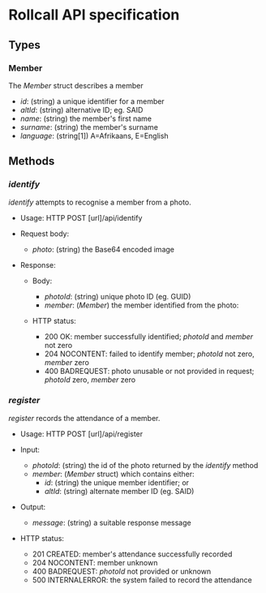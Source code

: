 # Rollcall API specification
## Types
### Member
The *Member* struct describes a member
- *id*: (string) a unique identifier for a member
- *altId*: (string) alternative ID; eg. SAID
- *name*: (string) the member's first name
- *surname*: (string) the member's surname
- *language*: (string[1]) A=Afrikaans, E=English

## Methods
### *identify*
*identify* attempts to recognise a member from a photo.

- Usage: HTTP POST [url]/api/identify

- Request body:
    - *photo*: (string) the Base64 encoded image

- Response:
    - Body:
        - *photoId*: (string) unique photo ID (eg. GUID)
        - *member*: (*Member*) the member identified from the photo:

    - HTTP status:
        - 200 OK: member successfully identified; *photoId* and *member* not zero
        - 204 NOCONTENT: failed to identify member; *photoId* not zero, *member* zero
        - 400 BADREQUEST: photo unusable or not provided in request; *photoId* zero, *member* zero 
### *register*
*register* records the attendance of a member.

- Usage: HTTP POST [url]/api/register

- Input:
    - *photoId*: (string) the id of the photo returned by the *identify* method
    - *member*: (*Member* struct) which contains either:
        - *id*: (string) the unique member identifier; or 
        - *altId*: (string) alternate member ID (eg. SAID)

- Output:
    - *message*: (string) a suitable response message 

- HTTP status:
    - 201 CREATED: member's attendance successfully recorded
    - 204 NOCONTENT: member unknown
    - 400 BADREQUEST: *photoId* not provided or unknown 
    - 500 INTERNALERROR: the system failed to record the attendance